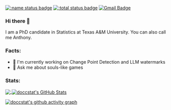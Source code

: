 [![:name status badge](https://doccstat.r-universe.dev/badges/:name)](https://doccstat.r-universe.dev)
[![:total status badge](https://doccstat.r-universe.dev/badges/:total)](https://doccstat.r-universe.dev)
[![Gmail Badge](https://img.shields.io/badge/-anthony.li@stat.tamu.edu-c14438?style=flat&logo=Gmail&logoColor=white&link=mailto:anthony.li@stat.tamu.edu)](mailto:anthony.li@stat.tamu.edu) 

### Hi there 👋
I am a PhD candidate in Statistics at Texas A&M University. You can also call me Anthony.

### Facts:
- 🔭 I'm currently working on Change Point Detection and LLM watermarks
- 💬 Ask me about souls-like games

### Stats:
<a href="#stats" align="center" style="width:100%">
  <img align="center" src="https://github-readme-stats.vercel.app/api/top-langs/?username=doccstat&theme=react" style='display: width: 50%'>
  <img align="center" src="https://github-readme-stats.vercel.app/api?username=doccstat&show_icons=true&line_height=33.5&count_private=true&theme=react" alt="doccstat's GitHub Stats" style='display: width: 50%'>
</a>

[![doccstat's github activity graph](https://github-readme-activity-graph.vercel.app/graph?username=doccstat&theme=react)](https://github.com/doccstat)
